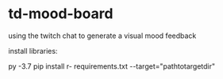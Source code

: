 # td-mood-board
using the twitch chat to generate a visual mood feedback

install libraries:

py -3.7 pip install r- requirements.txt --target="pathtotargetdir"

